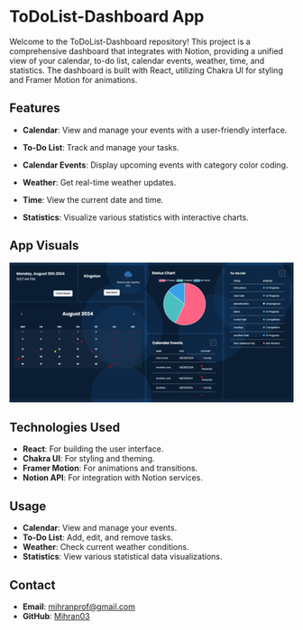 # ToDoList-Dashboard App

Welcome to the ToDoList-Dashboard repository! This project is a comprehensive dashboard that integrates with Notion, providing a unified view of your calendar, to-do list, calendar events, weather, time, and statistics. The dashboard is built with React, utilizing Chakra UI for styling and Framer Motion for animations.

## Features

- **Calendar**: View and manage your events with a user-friendly interface.

- **To-Do List**: Track and manage your tasks.

- **Calendar Events**: Display upcoming events with category color coding.

- **Weather**: Get real-time weather updates.

- **Time**: View the current date and time.

- **Statistics**: Visualize various statistics with interactive charts.

## App Visuals
  ![Visuals](frontend/public/image.png)

## Technologies Used

- **React**: For building the user interface.
- **Chakra UI**: For styling and theming.
- **Framer Motion**: For animations and transitions.
- **Notion API**: For integration with Notion services.

## Usage

- **Calendar**: View and manage your events.
- **To-Do List**: Add, edit, and remove tasks.
- **Weather**: Check current weather conditions.
- **Statistics**: View various statistical data visualizations.

## Contact

- **Email**: mihranprof@gmail.com
- **GitHub**: [Mihran03](https://github.com/Mihran03)
